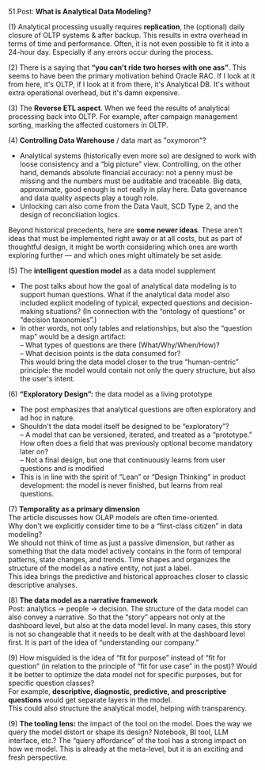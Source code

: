 51.Post: **What is Analytical Data Modeling?**

(1) Analytical processing usually requires **replication**, the (optional) daily closure of OLTP systems & after backup. This results in extra overhead in terms of time and performance. Often, it is not even possible to fit it into a 24-hour day. Especially if any errors occur during the process.

(2) There is a saying that **“you can't ride two horses with one ass”**. This seems to have been the primary motivation behind Oracle RAC. If I look at it from here, it's OLTP, if I look at it from there, it's Analytical DB. It's without extra operational overhead, but it's damn expensive.

(3) The **Reverse ETL aspect**. When we feed the results of analytical processing back into OLTP. For example, after campaign management sorting, marking the affected customers in OLTP.

(4) **Controlling Data Warehouse** / data mart as "oxymoron"?  
* Analytical systems (historically even more so) are designed to work with loose consistency and a “big picture” view. Controlling, on the other hand, demands absolute financial accuracy: not a penny must be missing and the numbers must be auditable and traceable. Big data, approximate, good enough is not really in play here. Data governance and data quality aspects play a tough role.  
* Unlocking can also come from the Data Vault, SCD Type 2, and the design of reconciliation logics.  

Beyond historical precedents, here are **some newer ideas**. These aren’t ideas that must be implemented right away or at all costs, but as part of thoughtful design, it might be worth considering which ones are worth exploring further — and which ones might ultimately be set aside.  

(5) The **intelligent question model** as a data model supplement   
* The post talks about how the goal of analytical data modeling is to support human questions. What if the analytical data model also included explicit modeling of typical, expected questions and decision-making situations? (In connection with the “ontology of questions” or “decision taxonomies”.)  
* In other words, not only tables and relationships, but also the “question map” would be a design artifact:  
– What types of questions are there (What/Why/When/How)?  
– What decision points is the data consumed for?  
This would bring the data model closer to the true “human-centric” principle: the model would contain not only the query structure, but also the user's intent.  

(6) **“Exploratory Design”:** the data model as a living prototype  
* The post emphasizes that analytical questions are often exploratory and ad hoc in nature.  
* Shouldn't the data model itself be designed to be “exploratory”?  
– A model that can be versioned, iterated, and treated as a “prototype.” How often does a field that was previously optional become mandatory later on?  
– Not a final design, but one that continuously learns from user questions and is modified  
* This is in line with the spirit of “Lean” or “Design Thinking” in product development: the model is never finished, but learns from real questions.  

(7) **Temporality as a primary dimension**  
The article discusses how OLAP models are often time-oriented.  
Why don't we explicitly consider time to be a “first-class citizen” in data modeling?  
We should not think of time as just a passive dimension, but rather as something that the data model actively contains in the form of temporal patterns, state changes, and trends. Time shapes and organizes the structure of the model as a native entity, not just a label.  
This idea brings the predictive and historical approaches closer to classic descriptive analyses.  

(8) **The data model as a narrative framework**  
Post: analytics → people → decision. The structure of the data model can also convey a narrative. So that the “story” appears not only at the dashboard level, but also at the data model level. In many cases, this story is not so changeable that it needs to be dealt with at the dashboard level first. It is part of the idea of “understanding our company.”  

(9) How misguided is the idea of “fit for purpose” instead of “fit for question” (in relation to the principle of “fit for use case” in the post)? Would it be better to optimize the data model not for specific purposes, but for specific question classes?  
For example, **descriptive, diagnostic, predictive, and prescriptive questions** would get separate layers in the model.  
This could also structure the analytical model, helping with transparency.  

(9) **The tooling lens:** the impact of the tool on the model. Does the way we query the model distort or shape its design? Notebook, BI tool, LLM interface, etc.? The “query affordance” of the tool has a strong impact on how we model. This is already at the meta-level, but it is an exciting and fresh perspective.  
